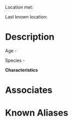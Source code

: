 Location met: 

Last known location: 
# Description
Age - 

Species - 

**Characteristics**

# Associates

# Known Aliases